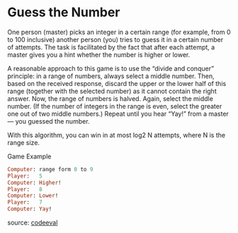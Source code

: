 # Guess the Number

One person (master) picks an integer in a certain range (for example,
from 0 to 100 inclusive)
another person (you) tries to guess it in a certain number of attempts.
The task is facilitated by the fact that after each attempt, a master
gives you a hint whether the number is higher or lower.

A reasonable approach to this game is to use the “divide and conquer”
principle: in a range of numbers, always select a middle number. Then,
based on the received response, discard the upper or the lower half of
this range (together with the selected number) as it cannot contain the
right answer. Now, the range of numbers is halved. Again, select the
middle number. (If the number of integers in the range is even, select
the greater one out of two middle numbers.) Repeat until you hear “Yay!”
from a master — you guessed the number.

With this algorithm, you can win in at most log2 N attempts, where N is
the range size.

Game Example

```ruby
Computer: range form 0 to 9
Player:   5
Computer: Higher!
Player:   8
Computer: Lower!
Player:   7
Computer: Yay!
```


source: [codeeval](https://www.codeeval.com/browse/170/)
